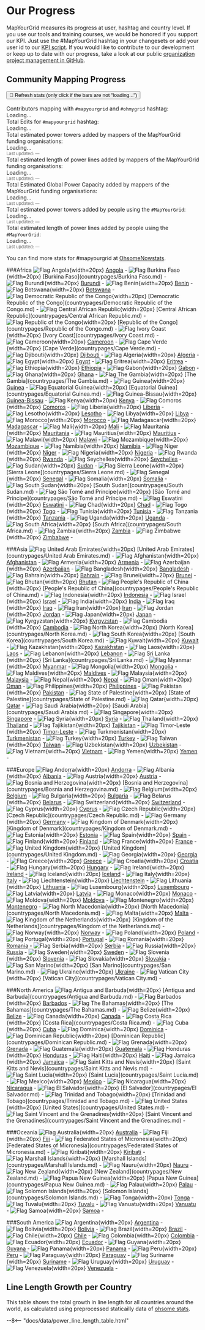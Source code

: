 <div class="page-headers">
<h1>Our Progress</h1>
</div>

MapYourGrid measures its progress at user, hashtag and country level. If you use our tools and training courses, we would be honored if you support our KPI. Just use the #MapYourGrid hashtag in your changesets or add your user id to our [KPI script](https://github.com/open-energy-transition/MapYourGrid/blob/main/.github/workflows/update-tower-count.yml). If you would like to contribute to our development or keep up to date with our progress, take a look at our public [organization project management in GitHub](https://github.com/orgs/open-energy-transition/projects).

<!-- Progress Bars Section -->
## **<div class="tools-header">Community Mapping Progress </div>**

<div class="progress-section"> 
   <button id="refresh-btn" style="margin-bottom:1rem;">
     🔄 Refresh stats (only click if the bars are not "loading...")
   </button>


  <div class="progress-item">
    <label>Contributors mapping with <code>#mapyourgrid</code> and <code>#ohmygrid</code> hashtag:</label>
    <div class="progress"> <div class="progress-bar" id="contributors-bar" style="background-color: #28a745;"></div> </div>
    <span id="contributors-count">Loading…</span>
  </div>

  <div class="progress-item">
    <label>Total Edits for <code>#mapyourgrid</code> hashtag:</label>
    <div class="progress">
      <div class="progress-bar" id="edits-bar" style="background-color: #28a745;"></div> </div>
    <span id="edits-count">Loading…</span>
  </div>

  <div class="progress-item">
    <label>Total estimated power towers added by mappers of the MapYourGrid funding organisations:</label>
    <div class="progress">
      <div class="progress-bar" id="tower-bar" style="background-color: #17a2b8;"></div>
    </div>
    <span id="tower-count">Loading…</span>
    <br>
    <span id="tower-updated" style="font-size:0.8em; color:#666">Last updated: —</span>
  </div>

  <div class="progress-item">
    <label>Total estimated length of power lines added by mappers of the MapYourGrid funding organisations:</label>
    <div class="progress">
      <div class="progress-bar" id="line-length-bar" style="background-color: #17a2b8;"></div>
    </div>
    <span id="line-length-count">Loading…</span><br>
    <span id="line-length-updated" style="font-size:0.8em; color:#666">
      Last updated: —
    </span>
  </div>

  <div class="progress-item">
    <label>Total Estimated Global Power Capacity added by mappers of the MapYourGrid funding organisations:</label>
    <div class="progress">
      <div class="progress-bar" id="plant-capacity-bar" style="background-color: #17a2b8;"></div>
    </div>
    <span id="plant-capacity-count">Loading…</span>
    <br>
    <span id="plant-capacity-updated" style="font-size:0.8em; color:#666">Last updated: —</span>
  </div>

  <div class="progress-item">
    <label>Total estimated power towers added by people using the <code>#MapYourGrid</code>:</label>
    <div class="progress">
      <div class="progress-bar" id="community-tower-bar" style="background-color: #28a745;"></div>
    </div>
    <span id="community-tower-count">Loading…</span>
    <br>
    <span id="community-tower-updated" style="font-size:0.8em; color:#666">Last updated: —</span>
  </div>

  <div class="progress-item">
    <label>Total estimated length of power lines added by people using the <code>#MapYourGrid</code>:</label>
    <div class="progress">
      <div class="progress-bar" id="community-line-length-bar" style="background-color: #28a745;"></div>
    </div>
    <span id="community-line-length-count">Loading…</span><br>
    <span id="community-line-length-updated" style="font-size:0.8em; color:#666">
      Last updated: —
    </span>
  </div>


</div>


<script>

    // —— CONFIGURE THESE GOALS ——
  const CONTRIBUTORS_GOAL = 1;
  const EDITS_GOAL        = 10000;
  const TOWER_GOAL        = 10000;
  const LINE_LENGTH_GOAL = 5000;
  const COMMUNITY_TOWER_GOAL = 5000;
  const COMMUNITY_LINE_LENGTH_GOAL = 2500;
  const PLANT_CAPACITY_GOAL = 5000

   // —— UPDATE Ohsome (#MapYourGrid) ——
  async function updateOhsome() {
    const contribCountEl = document.getElementById('contributors-count');
    const editsCountEl   = document.getElementById('edits-count');
    const contribBar     = document.getElementById('contributors-bar');
    const editsBar       = document.getElementById('edits-bar');

    // set loading
    contribCountEl.textContent = 'Loading…';
    editsCountEl.textContent   = 'Loading…';
    contribBar.style.width     = '0%';
    editsBar.style.width       = '0%';

    try {
      const startDate = '2025-03-12T22:00:00Z';
      const endDate   = new Date().toISOString();
      const hashtags = ['mapyourgrid', 'ohmygrid'];
      const url       = `https://stats.now.ohsome.org/api/stats/MapYourGrid?startdate=${startDate}&enddate=${endDate}`;
      const urls = hashtags.map(tag => `https://stats.now.ohsome.org/api/stats/${tag}?startdate=${startDate}&enddate=${endDate}`);

      const responses = await Promise.all(urls.map(url => fetch(url)));
      for (const resp of responses) {
        if (!resp.ok) throw new Error(`HTTP error! status: ${resp.status}`);
      }

      const dataArray = await Promise.all(responses.map(resp => resp.json()));

      // Aggregate the results (sum of users and edits)
      const total = dataArray.reduce((acc, data) => {
        acc.users += data.result.users ?? 0;
        acc.edits += data.result.edits ?? 0;
        return acc;
      }, { users: 0, edits: 0 });

      const { users, edits } = total;

      // write DOM
      contribCountEl.textContent = users.toLocaleString();
      editsCountEl.textContent   = edits.toLocaleString('en-US');

      contribBar.style.width = Math.min(100, users / CONTRIBUTORS_GOAL * 100) + '%';
      editsBar.style.width   = Math.min(100, edits / EDITS_GOAL        * 100) + '%';

      // cache
      localStorage.setItem('Combined-ohsome', JSON.stringify({
        users,
        edits,
        ts: Date.now()
      }));
    } catch (err) {
      console.error('Ohsome error', err);
      contribCountEl.textContent = 'Error';
      editsCountEl.textContent = 'Error';
    }
  }

 async function loadTowerCount() {
  const towerCountEl   = document.getElementById('tower-count');
  const towerBar       = document.getElementById('tower-bar');
  const towerUpdatedEl = document.getElementById('tower-updated');

  towerCountEl.textContent   = 'Loading…';
  towerBar.style.width       = '0%';
  towerUpdatedEl.textContent = 'Last updated: —';

  try {
    const resp = await fetch('/data/tower-count.json');
    if (!resp.ok) throw new Error(resp.statusText);
    const { towerCount: count, updated } = await resp.json();

    towerCountEl.textContent   = count.toLocaleString('en-US');
    towerBar.style.width       = Math.min(100, count / TOWER_GOAL * 100) + '%';
    towerUpdatedEl.textContent = `Last updated: ${new Date(updated).toLocaleString()}`;
  }
  catch(err) {
    console.error('Error loading tower count', err);
    towerCountEl.textContent = 'Error';
    towerUpdatedEl.textContent = '';
  }
}

async function loadLineLength() {
  const lengthEl      = document.getElementById('line-length-count');
  const lengthBar     = document.getElementById('line-length-bar');
  const updatedEl     = document.getElementById('line-length-updated');

  lengthEl.textContent   = 'Loading…';
  lengthBar.style.width  = '0%';
  updatedEl.textContent  = 'Last updated: —';

  try {
    const resp = await fetch('/data/line-length.json');
    if (!resp.ok) throw new Error(resp.statusText);
    const data = await resp.json();
    const { lengthKm, mediumHighVoltageKm, percentageOfMediumHigh, updated } = data;

    // Always show the length, even if percentage calculation failed
    let displayText = `${Math.round(lengthKm).toLocaleString('en-US')} km`;

   // Only add percentage if we have valid data
    if (percentageOfMediumHigh !== null && percentageOfMediumHigh !== undefined && mediumHighVoltageKm) {
      displayText += `<br><small style="color: #666; font-size: 0.85em;">${percentageOfMediumHigh}% of all high-voltage lines in OpenStreetMap (source: openinframap.org)</small>`;
    }

    lengthEl.innerHTML = displayText;
    lengthBar.style.width  = Math.min(100, lengthKm / LINE_LENGTH_GOAL * 100) + '%';
    updatedEl.textContent  = `Last updated: ${new Date(updated).toLocaleString()}`;
  } catch(err) {
    console.error('Error loading line length', err);
    lengthEl.textContent = 'Error';
    updatedEl.textContent = '';
  }
}

async function loadCommunityStats() {
  const towerCountEl = document.getElementById('community-tower-count');
  const towerBar = document.getElementById('community-tower-bar');
  const communityTowerUpdatedEl = document.getElementById('community-tower-updated'); // Correct ID for tower updated

  const lengthEl = document.getElementById('community-line-length-count');
  const lengthBar = document.getElementById('community-line-length-bar');
  const communityLineLengthUpdatedEl = document.getElementById('community-line-length-updated'); // Correct ID for line length updated

  // Set initial loading states
  towerCountEl.textContent = 'Loading…';
  towerBar.style.width = '0%';
  communityTowerUpdatedEl.textContent = 'Last updated: —';

  lengthEl.textContent = 'Loading…';
  lengthBar.style.width = '0%';
  communityLineLengthUpdatedEl.textContent = 'Last updated: —';

  try {
    const resp = await fetch('/data/community-stats.json');
    if (!resp.ok) throw new Error(resp.statusText);
    const data = await resp.json();

    // Correctly extract data based on your provided JSON structure
    const towerCount = data.towerCount ?? 0;
    const lengthKm = data.lengthKm ?? 0;
    const updated = data.updated;

    // Update Community Towers
    towerCountEl.textContent = towerCount.toLocaleString('en-US');
    towerBar.style.width = Math.min(100, towerCount / COMMUNITY_TOWER_GOAL * 100) + '%';
    communityTowerUpdatedEl.textContent = `Last updated: ${new Date(updated).toLocaleString()}`;

    // Update Community Line Length
    lengthEl.textContent = `${lengthKm.toLocaleString('en-US')} km`;
    lengthBar.style.width = Math.min(100, lengthKm / COMMUNITY_LINE_LENGTH_GOAL * 100) + '%';
    communityLineLengthUpdatedEl.textContent = `Last updated: ${new Date(updated).toLocaleString()}`;

    // Cache community stats
    localStorage.setItem('MapYourGrid-community-stats', JSON.stringify({
      communityTowerCount: towerCount,
      communityLineLengthKm: lengthKm,
      updated: updated, // Store the actual updated timestamp from JSON
      ts: Date.now() // Store current time for cache age
    }));

  } catch (err) {
    console.error('Error loading community stats', err);
    // Change to 'Error' for clarity when something goes wrong fetching data
    towerCountEl.textContent = 'Error';
    lengthEl.textContent = 'Error';
    communityTowerUpdatedEl.textContent = ''; // Clear timestamp on error
    communityLineLengthUpdatedEl.textContent = ''; // Clear timestamp on error
  }
}

async function loadPlantCapacity() {
    const capacityCountEl = document.getElementById('plant-capacity-count');
    const capacityBar = document.getElementById('plant-capacity-bar');
    const capacityUpdatedEl = document.getElementById('plant-capacity-updated');

    capacityCountEl.textContent = 'Loading…';
    capacityBar.style.width = '0%';
    capacityUpdatedEl.textContent = 'Last updated: —';

    try {
      const resp = await fetch('/data/plant-capacity.json');
      if (!resp.ok) throw new Error(resp.statusText);
      const { total_capacity_mw, updated } = await resp.json();

      capacityCountEl.textContent = `${Math.round(total_capacity_mw).toLocaleString('en-US')} MW`;
      capacityBar.style.width = Math.min(100, total_capacity_mw / PLANT_CAPACITY_GOAL * 100) + '%';
      capacityUpdatedEl.textContent = `Last updated: ${new Date(updated).toLocaleString()}`;
    } catch (err) {
      console.error('Error loading plant capacity', err);
      capacityCountEl.textContent = 'In Progress Feature';
      capacityUpdatedEl.textContent = '';
    }
  }

// —— MAIN & CACHE HANDLING ——
  function attemptCacheLoad(id, maxAgeMs) {
    try {
      const raw = localStorage.getItem(id);
      if (!raw) return null;
      const { ts, ...rest } = JSON.parse(raw);
      if (Date.now() - ts > maxAgeMs) return null;
      return rest;
    }
    catch { return null; }
  }

  document.addEventListener('DOMContentLoaded', () => {
    // 1h cache
    const oneHour = 60*60*1000;

    // try Ohsome cache
    const oCache = attemptCacheLoad('MapYourGrid-ohsome', oneHour);
    if (oCache) {
      // populate from cache
      document.getElementById('contributors-count').textContent = oCache.users.toLocaleString('en-US');
      document.getElementById('edits-count').textContent       = oCache.edits.toLocaleString('en-US');
      document.getElementById('contributors-bar').style.width = Math.min(100, oCache.users / CONTRIBUTORS_GOAL * 100) + '%';
      document.getElementById('edits-bar').style.width       = Math.min(100, oCache.edits / EDITS_GOAL * 100) + '%';
    } else {
      updateOhsome();
    }

    // try Towers cache
    const tCache = attemptCacheLoad('MapYourGrid-towers', oneHour);
    if (tCache) {
      document.getElementById('tower-count').textContent = tCache.count.toLocaleString('en-US');
      document.getElementById('tower-bar').style.width   = Math.min(100, tCache.count / TOWER_GOAL * 100) + '%';
      document.getElementById('tower-updated').textContent = `Last updated: ${new Date(tCache.updated).toLocaleString()}`; // Populate updated from cache
    } else {
      loadTowerCount();
    }

    loadLineLength();
    loadPlantCapacity();

    // Try Community Stats cache
    const csCache = attemptCacheLoad('MapYourGrid-community-stats', oneHour);
    if (csCache) {
      document.getElementById('community-tower-count').textContent = csCache.communityTowerCount.toLocaleString('en-US');
      document.getElementById('community-tower-bar').style.width = Math.min(100, csCache.communityTowerCount / COMMUNITY_TOWER_GOAL * 100) + '%';
      document.getElementById('community-tower-updated').textContent = `Last updated: ${new Date(csCache.updated).toLocaleString()}`;

      document.getElementById('community-line-length-count').textContent = `${csCache.communityLineLengthKm.toLocaleString('en-US')} km`;
      document.getElementById('community-line-length-bar').style.width = Math.min(100, csCache.communityLineLengthKm / COMMUNITY_LINE_LENGTH_GOAL * 100) + '%';
      document.getElementById('community-line-length-updated').textContent = `Last updated: ${new Date(csCache.updated).toLocaleString()}`;
    } else {
      loadCommunityStats();
    }


    // refresh button now refreshes both
    const btn = document.getElementById('refresh-btn');
    if (btn) {
      btn.addEventListener('click', () => {
        localStorage.removeItem('MapYourGrid-ohsome');
        localStorage.removeItem('MapYourGrid-towers');
        localStorage.removeItem('MapYourGrid-line-length');
        localStorage.removeItem('MapYourGrid-community-stats'); // Clear community stats cache
        updateOhsome();
        loadTowerCount();
        loadLineLength();
        loadCommunityStats(); 
        loadPlantCapacity();
      });
    }
  });
</script>

You can find more stats for #mapyourgrid at [OhsomeNowstats](https://stats.now.ohsome.org/dashboard#hashtag=MapYourGrid&start=2025-03-12T22:00:00Z&end=2025-05-14T21:59:59Z&interval=P1M&countries=&topics=).

###Africa
![Flag Angola](http://commons.wikimedia.org/wiki/Special:FilePath/Flag%20of%20Angola.svg){width=20px} [Angola](countrypages/Angola.md) - 
![Flag Burkina Faso](http://commons.wikimedia.org/wiki/Special:FilePath/Flag%20of%20Burkina%20Faso.svg){width=20px} [Burkina Faso](countrypages/Burkina Faso.md) - 
![Flag Burundi](http://commons.wikimedia.org/wiki/Special:FilePath/Flag%20of%20Burundi.svg){width=20px} [Burundi](countrypages/Burundi.md) - 
![Flag Benin](http://commons.wikimedia.org/wiki/Special:FilePath/Flag%20of%20Benin.svg){width=20px} [Benin](countrypages/Benin.md) - 
![Flag Botswana](http://commons.wikimedia.org/wiki/Special:FilePath/Flag%20of%20Botswana.svg){width=20px} [Botswana](countrypages/Botswana.md) - 
![Flag Democratic Republic of the Congo](http://commons.wikimedia.org/wiki/Special:FilePath/Flag%20of%20the%20Democratic%20Republic%20of%20the%20Congo.svg){width=20px} [Democratic Republic of the Congo](countrypages/Democratic Republic of the Congo.md) - 
![Flag Central African Republic](http://commons.wikimedia.org/wiki/Special:FilePath/Flag%20of%20the%20Central%20African%20Republic.svg){width=20px} [Central African Republic](countrypages/Central African Republic.md) - 
![Flag Republic of the Congo](http://commons.wikimedia.org/wiki/Special:FilePath/Flag%20of%20the%20Republic%20of%20the%20Congo.svg){width=20px} [Republic of the Congo](countrypages/Republic of the Congo.md) - 
![Flag Ivory Coast](http://commons.wikimedia.org/wiki/Special:FilePath/Flag%20of%20C%C3%B4te%20d%27Ivoire.svg){width=20px} [Ivory Coast](countrypages/Ivory Coast.md) - 
![Flag Cameroon](http://commons.wikimedia.org/wiki/Special:FilePath/Flag%20of%20Cameroon.svg){width=20px} [Cameroon](countrypages/Cameroon.md) - 
![Flag Cape Verde](http://commons.wikimedia.org/wiki/Special:FilePath/Flag%20of%20Cape%20Verde.svg){width=20px} [Cape Verde](countrypages/Cape Verde.md) - 
![Flag Djibouti](http://commons.wikimedia.org/wiki/Special:FilePath/Flag%20of%20Djibouti.svg){width=20px} [Djibouti](countrypages/Djibouti.md) - 
![Flag Algeria](http://commons.wikimedia.org/wiki/Special:FilePath/Flag%20of%20Algeria.svg){width=20px} [Algeria](countrypages/Algeria.md) - 
![Flag Egypt](http://commons.wikimedia.org/wiki/Special:FilePath/Flag%20of%20Egypt.svg){width=20px} [Egypt](countrypages/Egypt.md) - 
![Flag Eritrea](http://commons.wikimedia.org/wiki/Special:FilePath/Flag%20of%20Eritrea.svg){width=20px} [Eritrea](countrypages/Eritrea.md) - 
![Flag Ethiopia](http://commons.wikimedia.org/wiki/Special:FilePath/Flag%20of%20Ethiopia.svg){width=20px} [Ethiopia](countrypages/Ethiopia.md) - 
![Flag Gabon](http://commons.wikimedia.org/wiki/Special:FilePath/Flag%20of%20Gabon.svg){width=20px} [Gabon](countrypages/Gabon.md) - 
![Flag Ghana](http://commons.wikimedia.org/wiki/Special:FilePath/Flag%20of%20Ghana.svg){width=20px} [Ghana](countrypages/Ghana.md) - 
![Flag The Gambia](http://commons.wikimedia.org/wiki/Special:FilePath/Flag%20of%20The%20Gambia.svg){width=20px} [The Gambia](countrypages/The Gambia.md) - 
![Flag Guinea](http://commons.wikimedia.org/wiki/Special:FilePath/Flag%20of%20Guinea.svg){width=20px} [Guinea](countrypages/Guinea.md) - 
![Flag Equatorial Guinea](http://commons.wikimedia.org/wiki/Special:FilePath/Flag%20of%20Equatorial%20Guinea.svg){width=20px} [Equatorial Guinea](countrypages/Equatorial Guinea.md) - 
![Flag Guinea-Bissau](http://commons.wikimedia.org/wiki/Special:FilePath/Flag%20of%20Guinea-Bissau.svg){width=20px} [Guinea-Bissau](countrypages/Guinea-Bissau.md) - 
![Flag Kenya](http://commons.wikimedia.org/wiki/Special:FilePath/Flag%20of%20Kenya.svg){width=20px} [Kenya](countrypages/Kenya.md) - 
![Flag Comoros](http://commons.wikimedia.org/wiki/Special:FilePath/Flag%20of%20the%20Comoros.svg){width=20px} [Comoros](countrypages/Comoros.md) - 
![Flag Liberia](http://commons.wikimedia.org/wiki/Special:FilePath/Flag%20of%20Liberia.svg){width=20px} [Liberia](countrypages/Liberia.md) - 
![Flag Lesotho](http://commons.wikimedia.org/wiki/Special:FilePath/Flag%20of%20Lesotho.svg){width=20px} [Lesotho](countrypages/Lesotho.md) - 
![Flag Libya](http://commons.wikimedia.org/wiki/Special:FilePath/Flag%20of%20Libya.svg){width=20px} [Libya](countrypages/Libya.md) - 
![Flag Morocco](http://commons.wikimedia.org/wiki/Special:FilePath/Flag%20of%20Morocco.svg){width=20px} [Morocco](countrypages/Morocco.md) - 
![Flag Madagascar](http://commons.wikimedia.org/wiki/Special:FilePath/Flag%20of%20Madagascar.svg){width=20px} [Madagascar](countrypages/Madagascar.md) - 
![Flag Mali](http://commons.wikimedia.org/wiki/Special:FilePath/Flag%20of%20Mali.svg){width=20px} [Mali](countrypages/Mali.md) - 
![Flag Mauritania](http://commons.wikimedia.org/wiki/Special:FilePath/Flag%20of%20Mauritania.svg){width=20px} [Mauritania](countrypages/Mauritania.md) - 
![Flag Mauritius](http://commons.wikimedia.org/wiki/Special:FilePath/Flag%20of%20Mauritius.svg){width=20px} [Mauritius](countrypages/Mauritius.md) - 
![Flag Malawi](http://commons.wikimedia.org/wiki/Special:FilePath/Flag%20of%20Malawi.svg){width=20px} [Malawi](countrypages/Malawi.md) - 
![Flag Mozambique](http://commons.wikimedia.org/wiki/Special:FilePath/Flag%20of%20Mozambique.svg){width=20px} [Mozambique](countrypages/Mozambique.md) - 
![Flag Namibia](http://commons.wikimedia.org/wiki/Special:FilePath/Flag%20of%20Namibia.svg){width=20px} [Namibia](countrypages/Namibia.md) - 
![Flag Niger](http://commons.wikimedia.org/wiki/Special:FilePath/Flag%20of%20Niger.svg){width=20px} [Niger](countrypages/Niger.md) - 
![Flag Nigeria](http://commons.wikimedia.org/wiki/Special:FilePath/Flag%20of%20Nigeria.svg){width=20px} [Nigeria](countrypages/Nigeria.md) - 
![Flag Rwanda](http://commons.wikimedia.org/wiki/Special:FilePath/Flag%20of%20Rwanda.svg){width=20px} [Rwanda](countrypages/Rwanda.md) - 
![Flag Seychelles](http://commons.wikimedia.org/wiki/Special:FilePath/Flag%20of%20Seychelles.svg){width=20px} [Seychelles](countrypages/Seychelles.md) - 
![Flag Sudan](http://commons.wikimedia.org/wiki/Special:FilePath/Flag%20of%20Sudan.svg){width=20px} [Sudan](countrypages/Sudan.md) - 
![Flag Sierra Leone](http://commons.wikimedia.org/wiki/Special:FilePath/Flag%20of%20Sierra%20Leone.svg){width=20px} [Sierra Leone](countrypages/Sierra Leone.md) - 
![Flag Senegal](http://commons.wikimedia.org/wiki/Special:FilePath/Flag%20of%20Senegal.svg){width=20px} [Senegal](countrypages/Senegal.md) - 
![Flag Somalia](http://commons.wikimedia.org/wiki/Special:FilePath/Flag%20of%20Somalia.svg){width=20px} [Somalia](countrypages/Somalia.md) - 
![Flag South Sudan](http://commons.wikimedia.org/wiki/Special:FilePath/Flag%20of%20South%20Sudan.svg){width=20px} [South Sudan](countrypages/South Sudan.md) - 
![Flag São Tomé and Príncipe](http://commons.wikimedia.org/wiki/Special:FilePath/Flag%20of%20S%C3%A3o%20Tom%C3%A9%20and%20Pr%C3%ADncipe.svg){width=20px} [São Tomé and Príncipe](countrypages/São Tomé and Príncipe.md) - 
![Flag Eswatini](http://commons.wikimedia.org/wiki/Special:FilePath/Flag%20of%20Eswatini.svg){width=20px} [Eswatini](countrypages/Eswatini.md) - 
![Flag Chad](http://commons.wikimedia.org/wiki/Special:FilePath/Flag%20of%20Chad.svg){width=20px} [Chad](countrypages/Chad.md) - 
![Flag Togo](http://commons.wikimedia.org/wiki/Special:FilePath/Flag%20of%20Togo%20%283-2%29.svg){width=20px} [Togo](countrypages/Togo.md) - 
![Flag Tunisia](http://commons.wikimedia.org/wiki/Special:FilePath/Flag%20of%20Tunisia.svg){width=20px} [Tunisia](countrypages/Tunisia.md) - 
![Flag Tanzania](http://commons.wikimedia.org/wiki/Special:FilePath/Flag%20of%20Tanzania.svg){width=20px} [Tanzania](countrypages/Tanzania.md) - 
![Flag Uganda](http://commons.wikimedia.org/wiki/Special:FilePath/Flag%20of%20Uganda.svg){width=20px} [Uganda](countrypages/Uganda.md) - 
![Flag South Africa](http://commons.wikimedia.org/wiki/Special:FilePath/Flag%20of%20South%20Africa.svg){width=20px} [South Africa](countrypages/South Africa.md) - 
![Flag Zambia](http://commons.wikimedia.org/wiki/Special:FilePath/Flag%20of%20Zambia.svg){width=20px} [Zambia](countrypages/Zambia.md) - 
![Flag Zimbabwe](http://commons.wikimedia.org/wiki/Special:FilePath/Flag%20of%20Zimbabwe.svg){width=20px} [Zimbabwe](countrypages/Zimbabwe.md) - 

###Asia
![Flag United Arab Emirates](http://commons.wikimedia.org/wiki/Special:FilePath/Flag%20of%20the%20United%20Arab%20Emirates.svg){width=20px} [United Arab Emirates](countrypages/United Arab Emirates.md) - 
![Flag Afghanistan](http://commons.wikimedia.org/wiki/Special:FilePath/Flag%20of%20the%20Taliban.svg){width=20px} [Afghanistan](countrypages/Afghanistan.md) - 
![Flag Armenia](http://commons.wikimedia.org/wiki/Special:FilePath/Flag%20of%20Armenia.svg){width=20px} [Armenia](countrypages/Armenia.md) - 
![Flag Azerbaijan](http://commons.wikimedia.org/wiki/Special:FilePath/Flag%20of%20Azerbaijan.svg){width=20px} [Azerbaijan](countrypages/Azerbaijan.md) - 
![Flag Bangladesh](http://commons.wikimedia.org/wiki/Special:FilePath/Flag%20of%20Bangladesh.svg){width=20px} [Bangladesh](countrypages/Bangladesh.md) - 
![Flag Bahrain](http://commons.wikimedia.org/wiki/Special:FilePath/Flag%20of%20Bahrain.svg){width=20px} [Bahrain](countrypages/Bahrain.md) - 
![Flag Brunei](http://commons.wikimedia.org/wiki/Special:FilePath/Flag%20of%20Brunei.svg){width=20px} [Brunei](countrypages/Brunei.md) - 
![Flag Bhutan](http://commons.wikimedia.org/wiki/Special:FilePath/Flag%20of%20Bhutan.svg){width=20px} [Bhutan](countrypages/Bhutan.md) - 
![Flag People's Republic of China](http://commons.wikimedia.org/wiki/Special:FilePath/Flag%20of%20the%20People%27s%20Republic%20of%20China.svg){width=20px} [People's Republic of China](countrypages/People's Republic of China.md) - 
![Flag Indonesia](http://commons.wikimedia.org/wiki/Special:FilePath/Flag%20of%20Indonesia.svg){width=20px} [Indonesia](countrypages/Indonesia.md) - 
![Flag Israel](http://commons.wikimedia.org/wiki/Special:FilePath/Flag%20of%20Israel.svg){width=20px} [Israel](countrypages/Israel.md) - 
![Flag India](http://commons.wikimedia.org/wiki/Special:FilePath/Flag%20of%20India.svg){width=20px} [India](countrypages/India.md) - 
![Flag Iraq](http://commons.wikimedia.org/wiki/Special:FilePath/Flag%20of%20Iraq.svg){width=20px} [Iraq](countrypages/Iraq.md) - 
![Flag Iran](http://commons.wikimedia.org/wiki/Special:FilePath/Flag%20of%20Iran.svg){width=20px} [Iran](countrypages/Iran.md) - 
![Flag Jordan](http://commons.wikimedia.org/wiki/Special:FilePath/Flag%20of%20Jordan.svg){width=20px} [Jordan](countrypages/Jordan.md) - 
![Flag Japan](http://commons.wikimedia.org/wiki/Special:FilePath/Flag%20of%20Japan.svg){width=20px} [Japan](countrypages/Japan.md) - 
![Flag Kyrgyzstan](http://commons.wikimedia.org/wiki/Special:FilePath/Flag%20of%20Kyrgyzstan.svg){width=20px} [Kyrgyzstan](countrypages/Kyrgyzstan.md) - 
![Flag Cambodia](http://commons.wikimedia.org/wiki/Special:FilePath/Flag%20of%20Cambodia.svg){width=20px} [Cambodia](countrypages/Cambodia.md) - 
![Flag North Korea](http://commons.wikimedia.org/wiki/Special:FilePath/Flag%20of%20North%20Korea.svg){width=20px} [North Korea](countrypages/North Korea.md) - 
![Flag South Korea](http://commons.wikimedia.org/wiki/Special:FilePath/Flag%20of%20South%20Korea.svg){width=20px} [South Korea](countrypages/South Korea.md) - 
![Flag Kuwait](http://commons.wikimedia.org/wiki/Special:FilePath/Flag%20of%20Kuwait.svg){width=20px} [Kuwait](countrypages/Kuwait.md) - 
![Flag Kazakhstan](http://commons.wikimedia.org/wiki/Special:FilePath/Flag%20of%20Kazakhstan.svg){width=20px} [Kazakhstan](countrypages/Kazakhstan.md) - 
![Flag Laos](http://commons.wikimedia.org/wiki/Special:FilePath/Flag%20of%20Laos.svg){width=20px} [Laos](countrypages/Laos.md) - 
![Flag Lebanon](http://commons.wikimedia.org/wiki/Special:FilePath/Flag%20of%20Lebanon.svg){width=20px} [Lebanon](countrypages/Lebanon.md) - 
![Flag Sri Lanka](http://commons.wikimedia.org/wiki/Special:FilePath/Flag%20of%20Sri%20Lanka.svg){width=20px} [Sri Lanka](countrypages/Sri Lanka.md) - 
![Flag Myanmar](http://commons.wikimedia.org/wiki/Special:FilePath/Flag%20of%20Myanmar.svg){width=20px} [Myanmar](countrypages/Myanmar.md) - 
![Flag Mongolia](http://commons.wikimedia.org/wiki/Special:FilePath/Flag%20of%20Mongolia.svg){width=20px} [Mongolia](countrypages/Mongolia.md) - 
![Flag Maldives](http://commons.wikimedia.org/wiki/Special:FilePath/Flag%20of%20Maldives.svg){width=20px} [Maldives](countrypages/Maldives.md) - 
![Flag Malaysia](http://commons.wikimedia.org/wiki/Special:FilePath/Flag%20of%20Malaysia.svg){width=20px} [Malaysia](countrypages/Malaysia.md) - 
![Flag Nepal](http://commons.wikimedia.org/wiki/Special:FilePath/Flag%20of%20Nepal.svg){width=20px} [Nepal](countrypages/Nepal.md) - 
![Flag Oman](http://commons.wikimedia.org/wiki/Special:FilePath/Flag%20of%20Oman.svg){width=20px} [Oman](countrypages/Oman.md) - 
![Flag Philippines](http://commons.wikimedia.org/wiki/Special:FilePath/Flag%20of%20the%20Philippines.svg){width=20px} [Philippines](countrypages/Philippines.md) - 
![Flag Pakistan](http://commons.wikimedia.org/wiki/Special:FilePath/Flag%20of%20Pakistan.svg){width=20px} [Pakistan](countrypages/Pakistan.md) - 
![Flag State of Palestine](http://commons.wikimedia.org/wiki/Special:FilePath/Flag%20of%20Palestine.svg){width=20px} [State of Palestine](countrypages/State of Palestine.md) - 
![Flag Qatar](http://commons.wikimedia.org/wiki/Special:FilePath/Flag%20of%20Qatar.svg){width=20px} [Qatar](countrypages/Qatar.md) - 
![Flag Saudi Arabia](http://commons.wikimedia.org/wiki/Special:FilePath/Flag%20of%20Saudi%20Arabia.svg){width=20px} [Saudi Arabia](countrypages/Saudi Arabia.md) - 
![Flag Singapore](http://commons.wikimedia.org/wiki/Special:FilePath/Flag%20of%20Singapore.svg){width=20px} [Singapore](countrypages/Singapore.md) - 
![Flag Syria](http://commons.wikimedia.org/wiki/Special:FilePath/Flag%20of%20Syria%20%282025-%29%20%28stars%20variant%29.svg){width=20px} [Syria](countrypages/Syria.md) - 
![Flag Thailand](http://commons.wikimedia.org/wiki/Special:FilePath/Flag%20of%20Thailand.svg){width=20px} [Thailand](countrypages/Thailand.md) - 
![Flag Tajikistan](http://commons.wikimedia.org/wiki/Special:FilePath/Flag%20of%20Tajikistan.svg){width=20px} [Tajikistan](countrypages/Tajikistan.md) - 
![Flag Timor-Leste](http://commons.wikimedia.org/wiki/Special:FilePath/Flag%20of%20East%20Timor.svg){width=20px} [Timor-Leste](countrypages/Timor-Leste.md) - 
![Flag Turkmenistan](http://commons.wikimedia.org/wiki/Special:FilePath/Flag%20of%20Turkmenistan.svg){width=20px} [Turkmenistan](countrypages/Turkmenistan.md) - 
![Flag Turkey](http://commons.wikimedia.org/wiki/Special:FilePath/Flag%20of%20Turkey.svg){width=20px} [Turkey](countrypages/Turkey.md) - 
![Flag Taiwan](http://commons.wikimedia.org/wiki/Special:FilePath/Flag%20of%20the%20Republic%20of%20China.svg){width=20px} [Taiwan](countrypages/Taiwan.md) - 
![Flag Uzbekistan](http://commons.wikimedia.org/wiki/Special:FilePath/Flag%20of%20Uzbekistan.svg){width=20px} [Uzbekistan](countrypages/Uzbekistan.md) - 
![Flag Vietnam](http://commons.wikimedia.org/wiki/Special:FilePath/Flag%20of%20Vietnam.svg){width=20px} [Vietnam](countrypages/Vietnam.md) - 
![Flag Yemen](http://commons.wikimedia.org/wiki/Special:FilePath/Flag%20of%20Yemen.svg){width=20px} [Yemen](countrypages/Yemen.md) - 

###Europe
![Flag Andorra](http://commons.wikimedia.org/wiki/Special:FilePath/Flag%20of%20Andorra.svg){width=20px} [Andorra](countrypages/Andorra.md) - 
![Flag Albania](http://commons.wikimedia.org/wiki/Special:FilePath/Flag%20of%20Albania.svg){width=20px} [Albania](countrypages/Albania.md) - 
![Flag Austria](http://commons.wikimedia.org/wiki/Special:FilePath/Flag%20of%20Austria.svg){width=20px} [Austria](countrypages/Austria.md) - 
![Flag Bosnia and Herzegovina](http://commons.wikimedia.org/wiki/Special:FilePath/Flag%20of%20Bosnia%20and%20Herzegovina.svg){width=20px} [Bosnia and Herzegovina](countrypages/Bosnia and Herzegovina.md) - 
![Flag Belgium](http://commons.wikimedia.org/wiki/Special:FilePath/Flag%20of%20Belgium.svg){width=20px} [Belgium](countrypages/Belgium.md) - 
![Flag Bulgaria](http://commons.wikimedia.org/wiki/Special:FilePath/Flag%20of%20Bulgaria.svg){width=20px} [Bulgaria](countrypages/Bulgaria.md) - 
![Flag Belarus](http://commons.wikimedia.org/wiki/Special:FilePath/Flag%20of%20Belarus.svg){width=20px} [Belarus](countrypages/Belarus.md) - 
![Flag Switzerland](http://commons.wikimedia.org/wiki/Special:FilePath/Flag%20of%20Switzerland.svg){width=20px} [Switzerland](countrypages/Switzerland.md) - 
![Flag Cyprus](http://commons.wikimedia.org/wiki/Special:FilePath/Flag%20of%20Cyprus.svg){width=20px} [Cyprus](countrypages/Cyprus.md) - 
![Flag Czech Republic](http://commons.wikimedia.org/wiki/Special:FilePath/Flag%20of%20the%20Czech%20Republic.svg){width=20px} [Czech Republic](countrypages/Czech Republic.md) - 
![Flag Germany](http://commons.wikimedia.org/wiki/Special:FilePath/Flag%20of%20Germany.svg){width=20px} [Germany](countrypages/Germany.md) - 
![Flag Kingdom of Denmark](http://commons.wikimedia.org/wiki/Special:FilePath/Flag%20of%20Denmark.svg){width=20px} [Kingdom of Denmark](countrypages/Kingdom of Denmark.md) - 
![Flag Estonia](http://commons.wikimedia.org/wiki/Special:FilePath/Flag%20of%20Estonia.svg){width=20px} [Estonia](countrypages/Estonia.md) - 
![Flag Spain](http://commons.wikimedia.org/wiki/Special:FilePath/Flag%20of%20Spain.svg){width=20px} [Spain](countrypages/Spain.md) - 
![Flag Finland](http://commons.wikimedia.org/wiki/Special:FilePath/Flag%20of%20Finland.svg){width=20px} [Finland](countrypages/Finland.md) - 
![Flag France](http://commons.wikimedia.org/wiki/Special:FilePath/Flag%20of%20France.svg){width=20px} [France](countrypages/France.md) - 
![Flag United Kingdom](http://commons.wikimedia.org/wiki/Special:FilePath/Flag%20of%20the%20United%20Kingdom%20%283-5%29.svg){width=20px} [United Kingdom](countrypages/United Kingdom.md) - 
![Flag Georgia](http://commons.wikimedia.org/wiki/Special:FilePath/Flag%20of%20Georgia.svg){width=20px} [Georgia](countrypages/Georgia.md) - 
![Flag Greece](http://commons.wikimedia.org/wiki/Special:FilePath/Flag%20of%20Greece.svg){width=20px} [Greece](countrypages/Greece.md) - 
![Flag Croatia](http://commons.wikimedia.org/wiki/Special:FilePath/Flag%20of%20Croatia.svg){width=20px} [Croatia](countrypages/Croatia.md) - 
![Flag Hungary](http://commons.wikimedia.org/wiki/Special:FilePath/Flag%20of%20Hungary.svg){width=20px} [Hungary](countrypages/Hungary.md) - 
![Flag Ireland](http://commons.wikimedia.org/wiki/Special:FilePath/Flag%20of%20Ireland.svg){width=20px} [Ireland](countrypages/Ireland.md) - 
![Flag Iceland](http://commons.wikimedia.org/wiki/Special:FilePath/Flag%20of%20Iceland.svg){width=20px} [Iceland](countrypages/Iceland.md) - 
![Flag Italy](http://commons.wikimedia.org/wiki/Special:FilePath/Flag%20of%20Italy.svg){width=20px} [Italy](countrypages/Italy.md) - 
![Flag Liechtenstein](http://commons.wikimedia.org/wiki/Special:FilePath/Flag%20of%20Liechtenstein.svg){width=20px} [Liechtenstein](countrypages/Liechtenstein.md) - 
![Flag Lithuania](http://commons.wikimedia.org/wiki/Special:FilePath/Flag%20of%20Lithuania.svg){width=20px} [Lithuania](countrypages/Lithuania.md) - 
![Flag Luxembourg](http://commons.wikimedia.org/wiki/Special:FilePath/Flag%20of%20Luxembourg.svg){width=20px} [Luxembourg](countrypages/Luxembourg.md) - 
![Flag Latvia](http://commons.wikimedia.org/wiki/Special:FilePath/Flag%20of%20Latvia.svg){width=20px} [Latvia](countrypages/Latvia.md) - 
![Flag Monaco](http://commons.wikimedia.org/wiki/Special:FilePath/Flag%20of%20Monaco.svg){width=20px} [Monaco](countrypages/Monaco.md) - 
![Flag Moldova](http://commons.wikimedia.org/wiki/Special:FilePath/Flag%20of%20Moldova.svg){width=20px} [Moldova](countrypages/Moldova.md) - 
![Flag Montenegro](http://commons.wikimedia.org/wiki/Special:FilePath/Flag%20of%20Montenegro.svg){width=20px} [Montenegro](countrypages/Montenegro.md) - 
![Flag North Macedonia](http://commons.wikimedia.org/wiki/Special:FilePath/Flag%20of%20North%20Macedonia.svg){width=20px} [North Macedonia](countrypages/North Macedonia.md) - 
![Flag Malta](http://commons.wikimedia.org/wiki/Special:FilePath/Flag%20of%20Malta.svg){width=20px} [Malta](countrypages/Malta.md) - 
![Flag Kingdom of the Netherlands](http://commons.wikimedia.org/wiki/Special:FilePath/Flag%20of%20the%20Netherlands.svg){width=20px} [Kingdom of the Netherlands](countrypages/Kingdom of the Netherlands.md) - 
![Flag Norway](http://commons.wikimedia.org/wiki/Special:FilePath/Flag%20of%20Norway.svg){width=20px} [Norway](countrypages/Norway.md) - 
![Flag Poland](http://commons.wikimedia.org/wiki/Special:FilePath/Flag%20of%20Poland.svg){width=20px} [Poland](countrypages/Poland.md) - 
![Flag Portugal](http://commons.wikimedia.org/wiki/Special:FilePath/Flag%20of%20Portugal.svg){width=20px} [Portugal](countrypages/Portugal.md) - 
![Flag Romania](http://commons.wikimedia.org/wiki/Special:FilePath/Flag%20of%20Romania.svg){width=20px} [Romania](countrypages/Romania.md) - 
![Flag Serbia](http://commons.wikimedia.org/wiki/Special:FilePath/Flag%20of%20Serbia.svg){width=20px} [Serbia](countrypages/Serbia.md) - 
![Flag Russia](http://commons.wikimedia.org/wiki/Special:FilePath/Flag%20of%20Russia.svg){width=20px} [Russia](countrypages/Russia.md) - 
![Flag Sweden](http://commons.wikimedia.org/wiki/Special:FilePath/Flag%20of%20Sweden.svg){width=20px} [Sweden](countrypages/Sweden.md) - 
![Flag Slovenia](http://commons.wikimedia.org/wiki/Special:FilePath/Flag%20of%20Slovenia.svg){width=20px} [Slovenia](countrypages/Slovenia.md) - 
![Flag Slovakia](http://commons.wikimedia.org/wiki/Special:FilePath/Flag%20of%20Slovakia.svg){width=20px} [Slovakia](countrypages/Slovakia.md) - 
![Flag San Marino](http://commons.wikimedia.org/wiki/Special:FilePath/Flag%20of%20San%20Marino.svg){width=20px} [San Marino](countrypages/San Marino.md) - 
![Flag Ukraine](http://commons.wikimedia.org/wiki/Special:FilePath/Flag%20of%20Ukraine.svg){width=20px} [Ukraine](countrypages/Ukraine.md) - 
![Flag Vatican City](http://commons.wikimedia.org/wiki/Special:FilePath/Flag%20of%20Vatican%20City%20%282023%E2%80%93present%29.svg){width=20px} [Vatican City](countrypages/Vatican City.md) - 

###North America
![Flag Antigua and Barbuda](http://commons.wikimedia.org/wiki/Special:FilePath/Flag%20of%20Antigua%20and%20Barbuda.svg){width=20px} [Antigua and Barbuda](countrypages/Antigua and Barbuda.md) - 
![Flag Barbados](http://commons.wikimedia.org/wiki/Special:FilePath/Flag%20of%20Barbados.svg){width=20px} [Barbados](countrypages/Barbados.md) - 
![Flag The Bahamas](http://commons.wikimedia.org/wiki/Special:FilePath/Flag%20of%20the%20Bahamas.svg){width=20px} [The Bahamas](countrypages/The Bahamas.md) - 
![Flag Belize](http://commons.wikimedia.org/wiki/Special:FilePath/Flag%20of%20Belize.svg){width=20px} [Belize](countrypages/Belize.md) - 
![Flag Canada](http://commons.wikimedia.org/wiki/Special:FilePath/Flag%20of%20Canada%20%28Pantone%29.svg){width=20px} [Canada](countrypages/Canada.md) - 
![Flag Costa Rica](http://commons.wikimedia.org/wiki/Special:FilePath/Flag%20of%20Costa%20Rica.svg){width=20px} [Costa Rica](countrypages/Costa Rica.md) - 
![Flag Cuba](http://commons.wikimedia.org/wiki/Special:FilePath/Flag%20of%20Cuba.svg){width=20px} [Cuba](countrypages/Cuba.md) - 
![Flag Dominica](http://commons.wikimedia.org/wiki/Special:FilePath/Flag%20of%20Dominica.svg){width=20px} [Dominica](countrypages/Dominica.md) - 
![Flag Dominican Republic](http://commons.wikimedia.org/wiki/Special:FilePath/Flag%20of%20the%20Dominican%20Republic.svg){width=20px} [Dominican Republic](countrypages/Dominican Republic.md) - 
![Flag Grenada](http://commons.wikimedia.org/wiki/Special:FilePath/Flag%20of%20Grenada.svg){width=20px} [Grenada](countrypages/Grenada.md) - 
![Flag Guatemala](http://commons.wikimedia.org/wiki/Special:FilePath/Flag%20of%20Guatemala.svg){width=20px} [Guatemala](countrypages/Guatemala.md) - 
![Flag Honduras](http://commons.wikimedia.org/wiki/Special:FilePath/Flag%20of%20Honduras%20%282022-%29.svg){width=20px} [Honduras](countrypages/Honduras.md) - 
![Flag Haiti](http://commons.wikimedia.org/wiki/Special:FilePath/Flag%20of%20Haiti.svg){width=20px} [Haiti](countrypages/Haiti.md) - 
![Flag Jamaica](http://commons.wikimedia.org/wiki/Special:FilePath/Flag%20of%20Jamaica.svg){width=20px} [Jamaica](countrypages/Jamaica.md) - 
![Flag Saint Kitts and Nevis](http://commons.wikimedia.org/wiki/Special:FilePath/Flag%20of%20Saint%20Kitts%20and%20Nevis.svg){width=20px} [Saint Kitts and Nevis](countrypages/Saint Kitts and Nevis.md) - 
![Flag Saint Lucia](http://commons.wikimedia.org/wiki/Special:FilePath/Flag%20of%20Saint%20Lucia.svg){width=20px} [Saint Lucia](countrypages/Saint Lucia.md) - 
![Flag Mexico](http://commons.wikimedia.org/wiki/Special:FilePath/Flag%20of%20Mexico.svg){width=20px} [Mexico](countrypages/Mexico.md) - 
![Flag Nicaragua](http://commons.wikimedia.org/wiki/Special:FilePath/Flag%20of%20Nicaragua.svg){width=20px} [Nicaragua](countrypages/Nicaragua.md) - 
![Flag El Salvador](http://commons.wikimedia.org/wiki/Special:FilePath/Flag%20of%20El%20Salvador.svg){width=20px} [El Salvador](countrypages/El Salvador.md) - 
![Flag Trinidad and Tobago](http://commons.wikimedia.org/wiki/Special:FilePath/Flag%20of%20Trinidad%20and%20Tobago.svg){width=20px} [Trinidad and Tobago](countrypages/Trinidad and Tobago.md) - 
![Flag United States](http://commons.wikimedia.org/wiki/Special:FilePath/Flag%20of%20the%20United%20States.svg){width=20px} [United States](countrypages/United States.md) - 
![Flag Saint Vincent and the Grenadines](http://commons.wikimedia.org/wiki/Special:FilePath/Flag%20of%20Saint%20Vincent%20and%20the%20Grenadines.svg){width=20px} [Saint Vincent and the Grenadines](countrypages/Saint Vincent and the Grenadines.md) - 

###Oceania
![Flag Australia](http://commons.wikimedia.org/wiki/Special:FilePath/Flag%20of%20Australia%20%28converted%29.svg){width=20px} [Australia](countrypages/Australia.md) - 
![Flag Fiji](http://commons.wikimedia.org/wiki/Special:FilePath/Flag%20of%20Fiji.svg){width=20px} [Fiji](countrypages/Fiji.md) - 
![Flag Federated States of Micronesia](http://commons.wikimedia.org/wiki/Special:FilePath/Flag%20of%20the%20Federated%20States%20of%20Micronesia.svg){width=20px} [Federated States of Micronesia](countrypages/Federated States of Micronesia.md) - 
![Flag Kiribati](http://commons.wikimedia.org/wiki/Special:FilePath/Flag%20of%20Kiribati.svg){width=20px} [Kiribati](countrypages/Kiribati.md) - 
![Flag Marshall Islands](http://commons.wikimedia.org/wiki/Special:FilePath/Flag%20of%20the%20Marshall%20Islands.svg){width=20px} [Marshall Islands](countrypages/Marshall Islands.md) - 
![Flag Nauru](http://commons.wikimedia.org/wiki/Special:FilePath/Flag%20of%20Nauru.svg){width=20px} [Nauru](countrypages/Nauru.md) - 
![Flag New Zealand](http://commons.wikimedia.org/wiki/Special:FilePath/Flag%20of%20New%20Zealand.svg){width=20px} [New Zealand](countrypages/New Zealand.md) - 
![Flag Papua New Guinea](http://commons.wikimedia.org/wiki/Special:FilePath/Flag%20of%20Papua%20New%20Guinea.svg){width=20px} [Papua New Guinea](countrypages/Papua New Guinea.md) - 
![Flag Palau](http://commons.wikimedia.org/wiki/Special:FilePath/Flag%20of%20Palau.svg){width=20px} [Palau](countrypages/Palau.md) - 
![Flag Solomon Islands](http://commons.wikimedia.org/wiki/Special:FilePath/Flag%20of%20the%20Solomon%20Islands.svg){width=20px} [Solomon Islands](countrypages/Solomon Islands.md) - 
![Flag Tonga](http://commons.wikimedia.org/wiki/Special:FilePath/Flag%20of%20Tonga.svg){width=20px} [Tonga](countrypages/Tonga.md) - 
![Flag Tuvalu](http://commons.wikimedia.org/wiki/Special:FilePath/Flag%20of%20Tuvalu.svg){width=20px} [Tuvalu](countrypages/Tuvalu.md) - 
![Flag Vanuatu](http://commons.wikimedia.org/wiki/Special:FilePath/Flag%20of%20Vanuatu.svg){width=20px} [Vanuatu](countrypages/Vanuatu.md) - 
![Flag Samoa](http://commons.wikimedia.org/wiki/Special:FilePath/Flag%20of%20Samoa.svg){width=20px} [Samoa](countrypages/Samoa.md) - 

###South America
![Flag Argentina](http://commons.wikimedia.org/wiki/Special:FilePath/Flag%20of%20Argentina.svg){width=20px} [Argentina](countrypages/Argentina.md) - 
![Flag Bolivia](http://commons.wikimedia.org/wiki/Special:FilePath/Flag%20of%20Bolivia.svg){width=20px} [Bolivia](countrypages/Bolivia.md) - 
![Flag Brazil](http://commons.wikimedia.org/wiki/Special:FilePath/Flag%20of%20Brazil.svg){width=20px} [Brazil](countrypages/Brazil.md) - 
![Flag Chile](http://commons.wikimedia.org/wiki/Special:FilePath/Flag%20of%20Chile.svg){width=20px} [Chile](countrypages/Chile.md) - 
![Flag Colombia](http://commons.wikimedia.org/wiki/Special:FilePath/Flag%20of%20Colombia.svg){width=20px} [Colombia](countrypages/Colombia.md) - 
![Flag Ecuador](http://commons.wikimedia.org/wiki/Special:FilePath/Flag%20of%20Ecuador.svg){width=20px} [Ecuador](countrypages/Ecuador.md) - 
![Flag Guyana](http://commons.wikimedia.org/wiki/Special:FilePath/Flag%20of%20Guyana.svg){width=20px} [Guyana](countrypages/Guyana.md) - 
![Flag Panama](http://commons.wikimedia.org/wiki/Special:FilePath/Flag%20of%20Panama.svg){width=20px} [Panama](countrypages/Panama.md) - 
![Flag Peru](http://commons.wikimedia.org/wiki/Special:FilePath/Flag%20of%20Peru.svg){width=20px} [Peru](countrypages/Peru.md) - 
![Flag Paraguay](http://commons.wikimedia.org/wiki/Special:FilePath/Flag%20of%20Paraguay.svg){width=20px} [Paraguay](countrypages/Paraguay.md) - 
![Flag Suriname](http://commons.wikimedia.org/wiki/Special:FilePath/Flag%20of%20Suriname.svg){width=20px} [Suriname](countrypages/Suriname.md) - 
![Flag Uruguay](http://commons.wikimedia.org/wiki/Special:FilePath/Flag%20of%20Uruguay.svg){width=20px} [Uruguay](countrypages/Uruguay.md) - 
![Flag Venezuela](http://commons.wikimedia.org/wiki/Special:FilePath/Flag%20of%20Venezuela.svg){width=20px} [Venezuela](countrypages/Venezuela.md) - 

## **<div class="tools-header">Line Length Growth per Country </div>**

This table shows the total growth in line length for all countries around the world, as calculated using preprocessed staticailly data of [ohsome stats](https://stats.now.ohsome.org/).

--8<-- "docs/data/power_line_length_table.html"

